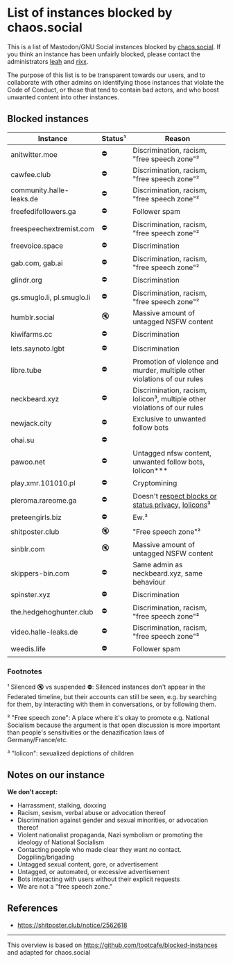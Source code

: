 List of instances blocked by chaos.social
=======

This is a list of Mastodon/GNU Social instances blocked by [chaos.social](https://chaos.social). If you think an
instance has been unfairly blocked, please contact the administrators [leah](https://chaos.social/@leah) and
[rixx](https://chaos.social/@rixx).

The purpose of this list is to be transparent towards our users, and to collaborate with other admins on identifying
those instances that violate the Code of Conduct, or those that tend to contain bad actors, and who boost unwanted
content into other instances.

Blocked instances
-------

| Instance                    | Status¹ | Reason                                                                                                                                     |
| --------------------------- | ------- | ------------------------------------------------------------------------------------------------------------------------------------------ |
| anitwitter.moe              | ⛔      | Discrimination, racism, "free speech zone"²                                                                                                |
| cawfee.club                 | ⛔      | Discrimination, racism, "free speech zone"²                                                                                                |
| community.halle-leaks.de    | ⛔      | Discrimination, racism, "free speech zone"²                                                                                                |
| freefedifollowers.ga        | ⛔      | Follower spam                                                                                                                              |
| freespeechextremist.com     | ⛔      | Discrimination, racism, "free speech zone"²                                                                                                |
| freevoice.space             | ⛔      | Discrimination                                                                                                                             |
| gab.com, gab.ai             | ⛔      | Discrimination, racism, "free speech zone"²                                                                                                |
| glindr.org                  | ⛔      | Discrimination                                                                                                                             |
| gs.smuglo.li, pl.smuglo.li  | ⛔      | Discrimination, racism, "free speech zone"²                                                                                                |
| humblr.social               | 🔇      | Massive amount of untagged NSFW content                                                                                                    |
| kiwifarms.cc                | ⛔      | Discrimination                                                                                                                             |
| lets.saynoto.lgbt           | ⛔      | Discrimination                                                                                                                             |
| libre.tube                  | ⛔      | Promotion of violence and murder, multiple other violations of our rules                                                                   |
| neckbeard.xyz               | ⛔      | Discrimination, racism, lolicon³, multiple other violations of our rules                                                                   |
| newjack.city                | ⛔      | Exclusive to unwanted follow bots                                                                                                          |
| ohai.su                     | ⛔      |                                                                                                                                            |
| pawoo.net                   | ⛔      | Untagged nfsw content, unwanted follow bots, lolicon\*\*\*                                                                                 |
| play.xmr.101010.pl          | ⛔      | Cryptomining                                                                                                                               |
| pleroma.rareome.ga          | ⛔      | Doesn't [respect blocks or status privacy](https://pleroma.rareome.ga/notice/113524), [lolicons](https://pleroma.rareome.ga/notice/55113)³ |
| preteengirls.biz            | ⛔      | Ew.³                                                                                                                                       |
| shitposter.club             | 🔇      | "Free speech zone"²                                                                                                                        |
| sinblr.com                  | 🔇      | Massive amount of untagged NSFW content                                                                                                    |
| skippers-bin.com            | ⛔      | Same admin as neckbeard.xyz, same behaviour                                                                                                |
| spinster.xyz                | ⛔      | Discrimination                                                                                                                             |
| the.hedgehoghunter.club     | ⛔      | Discrimination, racism, "free speech zone"²                                                                                                |
| video.halle-leaks.de        | ⛔      | Discrimination, racism, "free speech zone"²                                                                                                |
| weedis.life                 | ⛔      | Follower spam                                                                                                                              |

### Footnotes

¹ Silenced 🔇 vs suspended ⛔: Silenced instances don't appear in the Federated timeline, but their accounts can still
be seen, e.g. by searching for them, by interacting with them in conversations, or by following them.

² "Free speech zone": A place where it's okay to promote e.g. National Socialism because the argument is that open
discussion is more important than people's sensitivities or the denazification laws of Germany/France/etc.

³ "lolicon": sexualized depictions of children

Notes on our instance
-----

**We don't accept:**
- Harrassment, stalking, doxxing
- Racism, sexism, verbal abuse or advocation thereof
- Discrimination against gender and sexual minorities, or advocation thereof
- Violent nationalist propaganda, Nazi symbolism or promoting the ideology of National Socialism
- Contacting people who made clear they want no contact. Dogpiling/brigading
- Untagged sexual content, gore, or advertisement
- Untagged, or automated, or excessive advertisement
- Bots interacting with users without their explicit requests
- We are not a "free speech zone."


References
-----

- https://shitposter.club/notice/2562618

-----
This overview is based on https://github.com/tootcafe/blocked-instances and adapted for chaos.social
